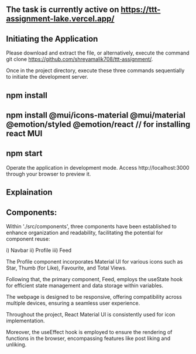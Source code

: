 ## The task is currently active on https://ttt-assignment-lake.vercel.app/
## Initiating the Application
Please download and extract the file, or alternatively, execute the command git clone https://github.com/shreyamalik708/ttt-assignment/.

Once in the project directory, execute these three commands sequentially to initiate the development server.

## npm install
## npm install @mui/icons-material @mui/material @emotion/styled @emotion/react // for installing react MUI
## npm start
Operate the application in development mode. Access http://localhost:3000 through your browser to preview it.

## Explaination
## Components:
Within './src/components', three components have been established to enhance organization and readability, facilitating the potential for component reuse:

i) Navbar ii) Profile iii) Feed

The Profile component incorporates Material UI for various icons such as Star, Thumb (for Like), Favourite, and Total Views.

Following that, the primary component, Feed, employs the useState hook for efficient state management and data storage within variables.

The webpage is designed to be responsive, offering compatibility across multiple devices, ensuring a seamless user experience.

Throughout the project, React Material UI is consistently used for icon implementation.

Moreover, the useEffect hook is employed to ensure the rendering of functions in the browser, encompassing features like post liking and unliking.

